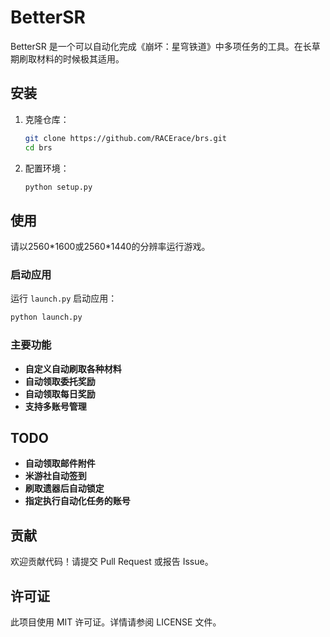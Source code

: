 # BetterSR
BetterSR 是一个可以自动化完成《崩坏：星穹铁道》中多项任务的工具。在长草期刷取材料的时候极其适用。
## 安装

1. 克隆仓库：
    ```sh
    git clone https://github.com/RACErace/brs.git
    cd brs
    ```

2. 配置环境：
    ```sh
    python setup.py
    ```

## 使用


请以2560\*1600或2560\*1440的分辨率运行游戏。


### 启动应用

运行 `launch.py` 启动应用：
```sh
python launch.py
```

### 主要功能

- **自定义自动刷取各种材料**
- **自动领取委托奖励**
- **自动领取每日奖励**
- **支持多账号管理**


## TODO

- **自动领取邮件附件**
- **米游社自动签到**
- **刷取遗器后自动锁定**
- **指定执行自动化任务的账号**

## 贡献

欢迎贡献代码！请提交 Pull Request 或报告 Issue。

## 许可证

此项目使用 MIT 许可证。详情请参阅 LICENSE 文件。
